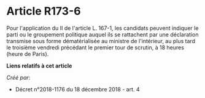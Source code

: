 # Article R173-6

Pour l'application du II de l'article L. 167-1, les candidats peuvent indiquer le parti ou le groupement politique auquel ils
se rattachent par une déclaration transmise sous forme dématérialisée au ministre de l'intérieur, au plus tard le troisième
vendredi précédant le premier tour de scrutin, à 18 heures (heure de Paris).

**Liens relatifs à cet article**

_Créé par_:

  - Décret n°2018-1176 du 18 décembre 2018 - art. 4
